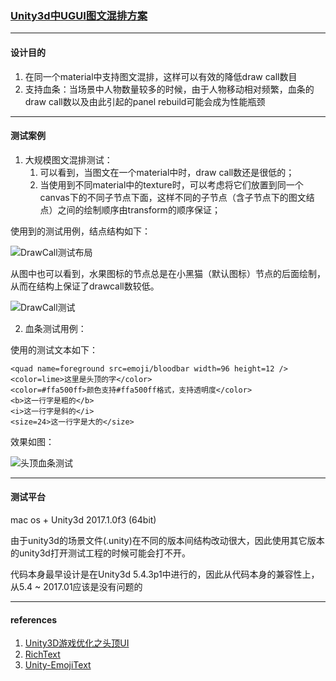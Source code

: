 

### [Unity3d中UGUI图文混排方案](https://github.com/lixianmin/richtext/blob/master/readme.md)

---
#### 设计目的

1. 在同一个material中支持图文混排，这样可以有效的降低draw call数目
2. 支持血条：当场景中人物数量较多的时候，由于人物移动相对频繁，血条的draw call数以及由此引起的panel rebuild可能会成为性能瓶颈

---
#### 测试案例

1. 大规模图文混排测试：
	1. 可以看到，当图文在一个material中时，draw call数还是很低的；
	2. 当使用到不同material中的texture时，可以考虑将它们放置到同一个canvas下的不同子节点下面，这样不同的子节点（含子节点下的图文结点）之间的绘制顺序由transform的顺序保证；

使用到的测试用例，结点结构如下：

![DrawCall测试布局](https://raw.githubusercontent.com/lixianmin/richtext/master/readme/images/drawcall-layout.jpg)

 从图中也可以看到，水果图标的节点总是在小黑猫（默认图标）节点的后面绘制，从而在结构上保证了drawcall数较低。

![DrawCall测试](https://raw.githubusercontent.com/lixianmin/richtext/master/readme/images/drawcall-test.jpg)


2. 血条测试用例：

使用的测试文本如下：

```
<quad name=foreground src=emoji/bloodbar width=96 height=12 />
<color=lime>这里是头顶的字</color>
<color=#ffa500ff>颜色支持#ffa500ff格式，支持透明度</color>
<b>这一行字是粗的</b>
<i>这一行字是斜的</i>
<size=24>这一行字是大的</size>
```
效果如图：

![头顶血条测试](https://raw.githubusercontent.com/lixianmin/richtext/master/readme/images/bloodbar-test.jpg)

---
#### 测试平台

mac os + Unity3d 2017.1.0f3 (64bit)

由于unity3d的场景文件(.unity)在不同的版本间结构改动很大，因此使用其它版本的unity3d打开测试工程的时候可能会打不开。

代码本身最早设计是在Unity3d 5.4.3p1中进行的，因此从代码本身的兼容性上，从5.4 ~ 2017.01应该是没有问题的

---
#### references

1. [Unity3D游戏优化之头顶UI](https://zhuanlan.zhihu.com/p/25670078)
2. [RichText](https://docs.unity3d.com/Manual/StyledText.html)
3. [Unity-EmojiText](https://github.com/carlosCn/Unity-EmojiText)

